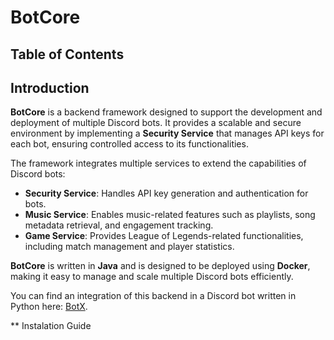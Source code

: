 # BotCore

## Table of Contents

## Introduction

**BotCore** is a backend framework designed to support the development and deployment of multiple Discord bots. It provides a scalable and secure environment by implementing a **Security Service** that manages API keys for each bot, ensuring controlled access to its functionalities.

The framework integrates multiple services to extend the capabilities of Discord bots:
- **Security Service**: Handles API key generation and authentication for bots.
- **Music Service**: Enables music-related features such as playlists, song metadata retrieval, and engagement tracking.
- **Game Service**: Provides League of Legends-related functionalities, including match management and player statistics.

**BotCore** is written in **Java** and is designed to be deployed using **Docker**, making it easy to manage and scale multiple Discord bots efficiently.

You can find an integration of this backend in a Discord bot written in Python here: [BotX](https://github.com/e-honceriu/BotX).

** Instalation Guide